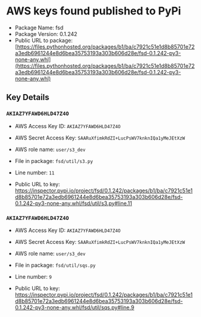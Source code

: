 # AWS keys found published to PyPi

* Package Name: fsd
* Package Version: 0.1.242
* Public URL to package: [https://files.pythonhosted.org/packages/b1/ba/c7921c51e1d8b85701e72a3edb6961244e8d6bea35753193a303b606d28e/fsd-0.1.242-py3-none-any.whl](https://files.pythonhosted.org/packages/b1/ba/c7921c51e1d8b85701e72a3edb6961244e8d6bea35753193a303b606d28e/fsd-0.1.242-py3-none-any.whl)

## Key Details

### `AKIAZ7YFAWD6HLD47Z4O`

* AWS Access Key ID: `AKIAZ7YFAWD6HLD47Z4O`
* AWS Secret Access Key: `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` 
* AWS role name: `user/s3_dev`
* File in package: `fsd/util/s3.py`
* Line number: `11`

* Public URL to key: https://inspector.pypi.io/project/fsd/0.1.242/packages/b1/ba/c7921c51e1d8b85701e72a3edb6961244e8d6bea35753193a303b606d28e/fsd-0.1.242-py3-none-any.whl/fsd/util/s3.py#line.11



### `AKIAZ7YFAWD6HLD47Z4O`

* AWS Access Key ID: `AKIAZ7YFAWD6HLD47Z4O`
* AWS Secret Access Key: `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` 
* AWS role name: `user/s3_dev`
* File in package: `fsd/util/sqs.py`
* Line number: `9`

* Public URL to key: https://inspector.pypi.io/project/fsd/0.1.242/packages/b1/ba/c7921c51e1d8b85701e72a3edb6961244e8d6bea35753193a303b606d28e/fsd-0.1.242-py3-none-any.whl/fsd/util/sqs.py#line.9


